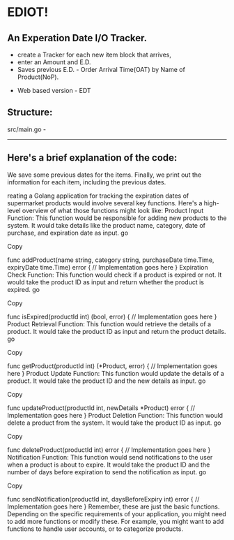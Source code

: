 # EDIOT!

## An Experation Date I/O Tracker.

* create a Tracker for each new item block that arrives,
* enter an Amount and E.D. 
* Saves previous E.D. - Order Arrival Time(OAT) by Name of Product(NoP).

<!-- * Subscription - including managed DB (Mongo, mysql, Postgres) -->

* Web based version - EDT


## Structure:

src/main.go -


---

## Here's a brief explanation of the code:

We save some previous dates for the items.
Finally, we print out the information for each item, including the previous dates.


reating a Golang application for tracking the expiration dates of supermarket products would involve several key functions. Here's a high-level overview of what those functions might look like:
Product Input Function: This function would be responsible for adding new products to the system. It would take details like the product name, category, date of purchase, and expiration date as input.
go

Copy

func addProduct(name string, category string, purchaseDate time.Time, expiryDate time.Time) error {
    // Implementation goes here
}
Expiration Check Function: This function would check if a product is expired or not. It would take the product ID as input and return whether the product is expired.
go

Copy

func isExpired(productId int) (bool, error) {
    // Implementation goes here
}
Product Retrieval Function: This function would retrieve the details of a product. It would take the product ID as input and return the product details.
go

Copy

func getProduct(productId int) (*Product, error) {
    // Implementation goes here
}
Product Update Function: This function would update the details of a product. It would take the product ID and the new details as input.
go

Copy

func updateProduct(productId int, newDetails *Product) error {
    // Implementation goes here
}
Product Deletion Function: This function would delete a product from the system. It would take the product ID as input.
go

Copy

func deleteProduct(productId int) error {
    // Implementation goes here
}
Notification Function: This function would send notifications to the user when a product is about to expire. It would take the product ID and the number of days before expiration to send the notification as input.
go

Copy

func sendNotification(productId int, daysBeforeExpiry int) error {
    // Implementation goes here
}
Remember, these are just the basic functions. Depending on the specific requirements of your application, you might need to add more functions or modify these. For example, you might want to add functions to handle user accounts, or to categorize products.
